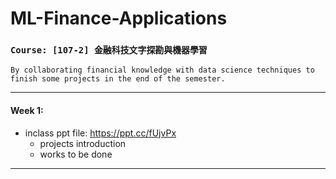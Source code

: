 # ML-Finance-Applications
### **`Course: [107-2] 金融科技文字探勘與機器學習`**  
    By collaborating financial knowledge with data science techniques to finish some projects in the end of the semester. 
  
***
#### Week 1: 
- inclass ppt file: https://ppt.cc/fUjvPx
  - projects introduction
  - works to be done
***
